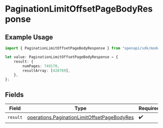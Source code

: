 # PaginationLimitOffsetPageBodyResponse

## Example Usage

```typescript
import { PaginationLimitOffsetPageBodyResponse } from "openapi/sdk/models/operations";

let value: PaginationLimitOffsetPageBodyResponse = {
    result: {
        numPages: 749170,
        resultArray: [428769],
    },
};
```

## Fields

| Field                                                                                                             | Type                                                                                                              | Required                                                                                                          | Description                                                                                                       |
| ----------------------------------------------------------------------------------------------------------------- | ----------------------------------------------------------------------------------------------------------------- | ----------------------------------------------------------------------------------------------------------------- | ----------------------------------------------------------------------------------------------------------------- |
| `result`                                                                                                          | [operations.PaginationLimitOffsetPageBodyRes](../../../sdk/models/operations/paginationlimitoffsetpagebodyres.md) | :heavy_check_mark:                                                                                                | N/A                                                                                                               |